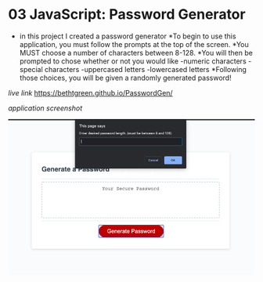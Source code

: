 # 03 JavaScript: Password Generator

* in this project I created a password generator 
*To begin to use this application, you must follow the prompts at the top of the screen. 
*You MUST choose a number of characters between 8-128.
*You will then be prompted to chose whether or not you would like
-numeric characters
-special characters
-uppercased letters
-lowercased letters
*Following those choices, you will be given a randomly generated password! 

*live link*
https://bethtgreen.github.io/PasswordGen/


*application screenshot* 

![Alt text](assets/snapshot.png "password gen snapshot")